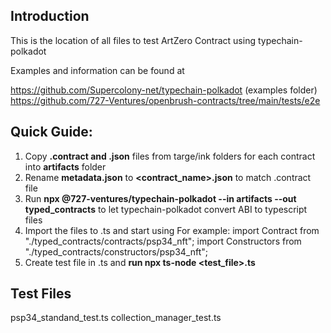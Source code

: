 
## Introduction

This is the location of all files to test ArtZero Contract using typechain-polkadot

Examples and information can be found at

https://github.com/Supercolony-net/typechain-polkadot (examples folder)
https://github.com/727-Ventures/openbrush-contracts/tree/main/tests/e2e


## Quick Guide:

1. Copy **.contract and .json** files from targe/ink folders for each contract into **artifacts** folder
2. Rename **metadata.json** to **<contract_name>.json** to match .contract file
3. Run **npx @727-ventures/typechain-polkadot --in artifacts --out typed_contracts** to let typechain-polkadot convert ABI to typescript files
4. Import the files to .ts and start using
For example:
import Contract from "./typed_contracts/contracts/psp34_nft";
import Constructors from "./typed_contracts/constructors/psp34_nft";
5. Create test file in .ts and **run npx ts-node <test_file>.ts**

## Test Files

psp34_standand_test.ts
collection_manager_test.ts
